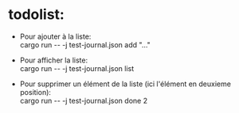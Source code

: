 # todolist:

- Pour ajouter à la liste:  
cargo run -- -j test-journal.json add "..."

- Pour afficher la liste:           
cargo run -- -j test-journal.json list

- Pour supprimer un élément de la liste (ici l'élément en deuxieme position):             
cargo run -- -j test-journal.json done 2
